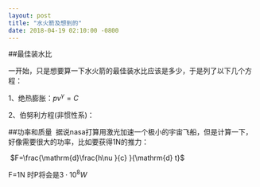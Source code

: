```yaml
---
layout: post
title: "水火箭及想到的"
date: 2018-04-19 02:10:00 -0800
---
```

##最佳装水比

  一开始，只是想要算一下水火箭的最佳装水比应该是多少，于是列了以下几个方程：
  
1、绝热膨胀：$p v^{\gamma}=C$

2、伯努利方程(非惯性系)：


##功率和质量
  据说nasa打算用激光加速一个极小的宇宙飞船，但是计算一下，好像需要很大的功率，比如要获得1N的推力：
  
  $F=\frac{\mathrm{d}\frac{h\nu }{c} }{\mathrm{d} t}$
  
  F=1N 时P将会是$3 \cdot 10^{8} W$ 
